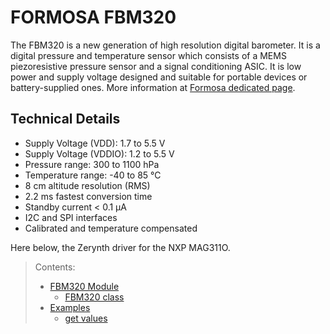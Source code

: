 # FORMOSA FBM320

The FBM320 is a new generation of high resolution digital barometer. It is a digital pressure and temperature sensor which consists of a MEMS piezoresistive pressure sensor and a signal conditioning ASIC. It is low power and supply voltage designed and suitable for portable devices or battery-supplied ones. More information at  [Formosa dedicated page](http://www.fmti.com.tw/en/product_c_p_1).

## Technical Details

-   Supply Voltage (VDD): 1.7 to 5.5 V
-   Supply Voltage (VDDIO): 1.2 to 5.5 V
-   Pressure range: 300 to 1100 hPa
-   Temperature range: -40 to 85 °C
-   8 cm altitude resolution (RMS)
-   2.2 ms fastest conversion time
-   Standby current < 0.1 μA
-   I2C and SPI interfaces
-   Calibrated and temperature compensated

Here below, the Zerynth driver for the NXP MAG311O.

> Contents:
> 
> -   [FBM320 Module](/latest/reference/libs/formosa/FORMOSA%20FBM320/docs/module/)
>     -   [FBM320 class](/latest/reference/libs/formosa/FORMOSA%20FBM320/docs/module/#fbm320-class)
> -   [Examples](/latest/reference/libs/formosa/FORMOSA%20FBM320/docs/examples/)
>     -   [get values](/latest/reference/libs/formosa/FORMOSA%20FBM320/docs/examples/#get-values)
<!--stackedit_data:
eyJoaXN0b3J5IjpbNjgzMzc5NjYxXX0=
-->